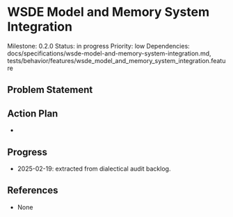 # WSDE Model and Memory System Integration
Milestone: 0.2.0
Status: in progress
Priority: low
Dependencies: docs/specifications/wsde-model-and-memory-system-integration.md, tests/behavior/features/wsde_model_and_memory_system_integration.feature

## Problem Statement
<description>


## Action Plan
- <tasks>

## Progress
- 2025-02-19: extracted from dialectical audit backlog.

## References
- None
